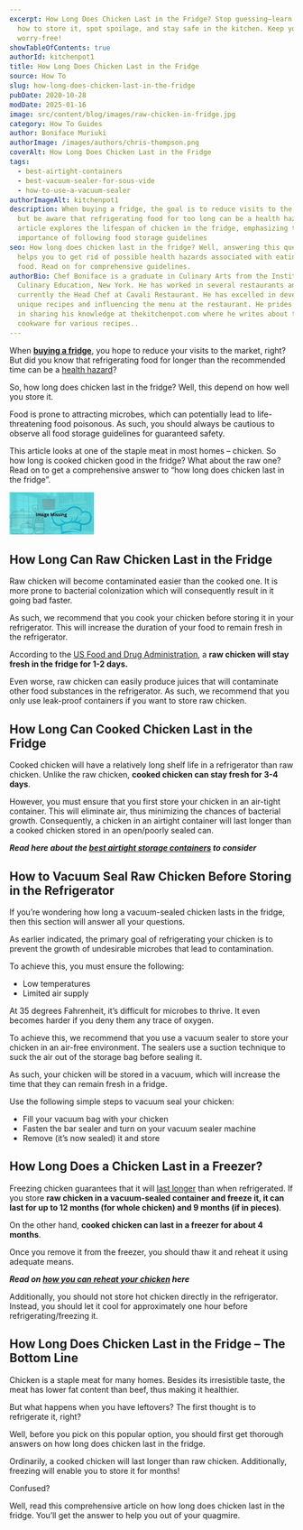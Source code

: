 ```yaml
---
excerpt: How Long Does Chicken Last in the Fridge? Stop guessing—learn exactly
  how to store it, spot spoilage, and stay safe in the kitchen. Keep your meals
  worry-free!
showTableOfContents: true
authorId: kitchenpot1
title: How Long Does Chicken Last in the Fridge
source: How To
slug: how-long-does-chicken-last-in-the-fridge
pubDate: 2020-10-28
modDate: 2025-01-16
image: src/content/blog/images/raw-chicken-in-fridge.jpg
category: How To Guides
author: Boniface Muriuki
authorImage: /images/authors/chris-thompson.png
coverAlt: How Long Does Chicken Last in the Fridge
tags:
  - best-airtight-containers
  - best-vacuum-sealer-for-sous-vide
  - how-to-use-a-vacuum-sealer
authorImageAlt: kitchenpot1
description: When buying a fridge, the goal is to reduce visits to the market,
  but be aware that refrigerating food for too long can be a health hazard. This
  article explores the lifespan of chicken in the fridge, emphasizing the
  importance of following food storage guidelines
seo: How long does chicken last in the fridge? Well, answering this question
  helps you to get rid of possible health hazards associated with eating bad
  food. Read on for comprehensive guidelines.
authorBio: Chef Boniface is a graduate in Culinary Arts from the Institute of
  Culinary Education, New York. He has worked in several restaurants and is
  currently the Head Chef at Cavali Restaurant. He has excelled in developing
  unique recipes and influencing the menu at the restaurant. He prides himself
  in sharing his knowledge at thekitchenpot.com where he writes about the best
  cookware for various recipes..
---
```


When **[buying a fridge](https://thekitchenpot.com/blog/best-side-by-side-refrigerator//)**, you hope to reduce your visits to the market, right? But did you know that refrigerating food for longer than the recommended time can be a [health hazard](https://www.fda.gov/consumers/consumer-updates/are-you-storing-food-safely)? 

So, how long does chicken last in the fridge? Well, this depend on how well you store it.

Food is prone to attracting microbes, which can potentially lead to life-threatening food poisonous. As such, you should always be cautious to observe all food storage guidelines for guaranteed safety.

This article looks at one of the staple meat in most homes – chicken. So how long is cooked chicken good in the fridge? What about the raw one? Read on to get a comprehensive answer to “how long does chicken last in the fridge”. 

![How Long Does a Chicken Last in a Fridge ](images/portablegasgrill.jpg)

## **How Long Can Raw Chicken Last in the Fridge**

Raw chicken will become contaminated easier than the cooked one. It is more prone to bacterial colonization which will consequently result in it going bad faster. 

As such, we recommend that you cook your chicken before storing it in your refrigerator. This will increase the duration of your food to remain fresh in the refrigerator. 

According to the [US Food and Drug Administration](https://www.fda.gov/home), a **raw chicken will stay fresh in the fridge for 1-2 days.** 

Even worse, raw chicken can easily produce juices that will contaminate other food substances in the refrigerator. As such, we recommend that you only use leak-proof containers if you want to store raw chicken. 

## **How Long Can Cooked Chicken Last in the Fridge** 

Cooked chicken will have a relatively long shelf life in a refrigerator than raw chicken. Unlike the raw chicken, **cooked chicken can stay fresh for 3-4 days**.

However, you must ensure that you first store your chicken in an air-tight container. This will eliminate air, thus minimizing the chances of bacterial growth. Consequently, a chicken in an airtight container will last longer than a cooked chicken stored in an open/poorly sealed can. 

***Read here about the [best airtight storage containers](https://thekitchenpot.com/blog/best-airtight-food-storage-containers//) to consider***

## **How to Vacuum Seal Raw Chicken Before Storing in the Refrigerator**

If you’re wondering how long a vacuum-sealed chicken lasts in the fridge, then this section will answer all your questions. 

As earlier indicated, the primary goal of refrigerating your chicken is to prevent the growth of undesirable microbes that lead to contamination. 

To achieve this, you must ensure the following:

-   Low temperatures
-   Limited air supply

At 35 degrees Fahrenheit, it’s difficult for microbes to thrive. It even becomes harder if you deny them any trace of oxygen. 

To achieve this, we recommend that you use a vacuum sealer to store your chicken in an air-free environment. The sealers use a suction technique to suck the air out of the storage bag before sealing it. 

As such, your chicken will be stored in a vacuum, which will increase the time that they can remain fresh in a fridge. 

Use the following simple steps to vacuum seal your chicken:

-   Fill your vacuum bag with your chicken
-   Fasten the bar sealer and turn on your vacuum sealer machine
-   Remove (it’s now sealed) it and store

## **How Long Does a Chicken Last in a Freezer?**

Freezing chicken guarantees that it will [last longer](https://ask.usda.gov/s/article/How-long-can-you-freeze-chicken) than when refrigerated. If you store **raw chicken in a vacuum-sealed container and freeze it, it can last for up to 12 months (for whole chicken) and 9 months (if in pieces)**.

On the other hand, **cooked chicken can last in a freezer for about 4 months**. 

Once you remove it from the freezer, you should thaw it and reheat it using adequate means.

***Read on [how you can reheat your chicken](https://thekitchenpot.com/blog/how-to-reheat-chicken-wings//) here*** 

Additionally, you should not store hot chicken directly in the refrigerator. Instead, you should let it cool for approximately one hour before refrigerating/freezing it.  

## **How Long Does Chicken Last in the Fridge – The Bottom Line** 

Chicken is a staple meat for many homes. Besides its irresistible taste, the meat has lower fat content than beef, thus making it healthier. 

But what happens when you have leftovers? The first thought is to refrigerate it, right?

Well, before you pick on this popular option, you should first get thorough answers on how long does chicken last in the fridge.

Ordinarily, a cooked chicken will last longer than raw chicken. Additionally, freezing will enable you to store it for months!

Confused?

Well, read this comprehensive article on how long does chicken last in the fridge. You’ll get the answer to help you out of your quagmire.
